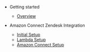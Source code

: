 - Getting started
 
   - [Overview](amazonconnectZendesk/overview.md)

  
  
- Amazon Connect Zendesk Integration
   
   - [Initial Setup](amazonconnectZendesk/initialSetup.md)
   - [Lambda Setup](amazonconnectZendesk/lambdaSetup.md)
   - [Amazon Connect Setup](amazonconnectZendesk/amazonconnectSetup.md)